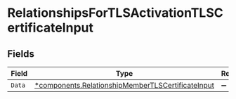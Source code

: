 # RelationshipsForTLSActivationTLSCertificateInput


## Fields

| Field                                                                                                                 | Type                                                                                                                  | Required                                                                                                              | Description                                                                                                           |
| --------------------------------------------------------------------------------------------------------------------- | --------------------------------------------------------------------------------------------------------------------- | --------------------------------------------------------------------------------------------------------------------- | --------------------------------------------------------------------------------------------------------------------- |
| `Data`                                                                                                                | [*components.RelationshipMemberTLSCertificateInput](../../models/components/relationshipmembertlscertificateinput.md) | :heavy_minus_sign:                                                                                                    | N/A                                                                                                                   |